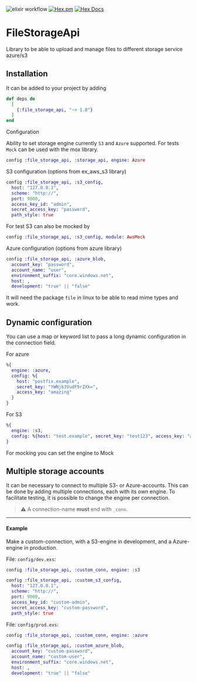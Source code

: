 ![elixir workflow](https://github.com/bettyblocks/file_storage_api/actions/workflows/elixir.yml/badge.svg)
[![Hex.pm](https://img.shields.io/hexpm/v/file_storage_api.svg)]()
[![Hex Docs](https://img.shields.io/badge/hex-docs-blue.svg)](https://hexdocs.pm/file_storage_api)

# FileStorageApi

Library to be able to upload and manage files to different storage service azure/s3 

## Installation

It can be added to your project by adding

```elixir
def deps do
  [
    {:file_storage_api, "~> 1.0"}
  ]
end
```

Configuration

Ability to set storage engine currently `S3` and `Azure` supported. 
For tests `Mock` can be used with the mox library.
```elixir
config :file_storage_api, :storage_api, engine: Azure
```

S3 configuration (options from ex_aws_s3 library)
```elixir
config :file_storage_api, :s3_config,
  host: "127.0.0.1",
  scheme: "http://",
  port: 9000,
  access_key_id: "admin",
  secret_access_key: "password",
  path_style: true
```

For test S3 can also be mocked by

```elixir
config :file_storage_api, :s3_config, module: AwsMock
```

Azure configuration (options from azure library)
```elixir
config :file_storage_api, :azure_blob,
  account_key: "password",
  account_name: "user",
  environment_suffix: "core.windows.net",
  host: ,
  development: "true" || "false"
```

It will need the package `file` in linux to be able to read mime types and work.

## Dynamic configuration

You can use a map or keyword list to pass a long dynamic configuration in the connection field.

For azure
```elixir
%{
  engine: :azure,
  config: %{
    host: "postfix.example",
    secret_key: "YWNjb3VudF9rZXk=",
    access_key: "amazing"
  }
}
```

For S3
```elixir
%{
  engine: :s3,
  config: %{host: "test.example", secret_key: "test123", access_key: "amazing", scheme: "http://"}
}
```

For mocking you can set the engine to Mock

## Multiple storage accounts

It can be necessary to connect to multiple S3- or Azure-accounts. This can be done by adding multiple connections, each with its own engine. To facilitate testing, it is possible to change the engine per connection.
> :warning: A connection-name **must** end with `_conn`.

---

#### Example

Make a custom-connection, with a S3-engine in development, and a Azure-engine in production.

File: `config/dev.exs`:
```elixir
config :file_storage_api, :custom_conn, engine: :s3

config :file_storage_api, :custom_s3_config,
  host: "127.0.0.1",
  scheme: "http://",
  port: 9000,
  access_key_id: "custom-admin",
  secret_access_key: "custom-password",
  path_style: true
```

File: `config/prod.exs`:
```elixir
config :file_storage_api, :custom_conn, engine: :azure

config :file_storage_api, :custom_azure_blob,
  account_key: "custom-password",
  account_name: "custom-user",
  environment_suffix: "core.windows.net",
  host: ,
  development: "true" || "false"
```
